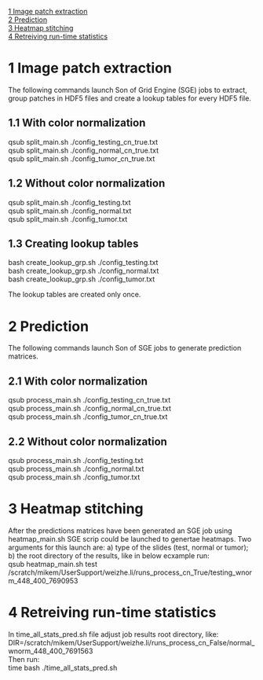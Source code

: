 [1 Image patch extraction](#1-image-patch-extraction)   
[2 Prediction](#2-prediction)  
[3 Heatmap stitching](#3-heatmap-stitching)  
[4 Retreiving run-time statistics](#4-Retreiving-run-time-statistics)  

# 1 Image patch extraction
The following commands launch Son of Grid Engine (SGE) jobs to extract, group patches in HDF5 files and create a lookup tables for every HDF5 file. 
## 1.1 With color normalization
qsub split_main.sh ./config_testing_cn_true.txt  
qsub split_main.sh ./config_normal_cn_true.txt  
qsub split_main.sh ./config_tumor_cn_true.txt  

## 1.2 Without color normalization
qsub split_main.sh ./config_testing.txt  
qsub split_main.sh ./config_normal.txt  
qsub split_main.sh ./config_tumor.txt  

## 1.3 Creating lookup tables
bash create_lookup_grp.sh ./config_testing.txt  
bash create_lookup_grp.sh ./config_normal.txt  
bash create_lookup_grp.sh ./config_tumor.txt  

The lookup tables are created only once. 

# 2 Prediction
The following commands launch Son of SGE jobs to generate prediction matrices.
## 2.1 With color normalization
qsub process_main.sh ./config_testing_cn_true.txt  
qsub process_main.sh ./config_normal_cn_true.txt  
qsub process_main.sh ./config_tumor_cn_true.txt  

## 2.2 Without color normalization 
qsub process_main.sh ./config_testing.txt  
qsub process_main.sh ./config_normal.txt  
qsub process_main.sh ./config_tumor.txt  

# 3 Heatmap stitching
After the predictions matrices have been generated an SGE job using heatmap_main.sh SGE scrip could be launched to genertae heatmaps. Two arguments for this launch are: a) type of the slides (test, normal or tumor); b) the root directory of the results, like in below ecxample run:  
qsub heatmap_main.sh test /scratch/mikem/UserSupport/weizhe.li/runs_process_cn_True/testing_wnorm_448_400_7690953

# 4 Retreiving run-time statistics
In time_all_stats_pred.sh file adjust job results root directory, like:  
DIR=/scratch/mikem/UserSupport/weizhe.li/runs_process_cn_False/normal_wnorm_448_400_7691563  
Then run:  
time bash ./time_all_stats_pred.sh  



